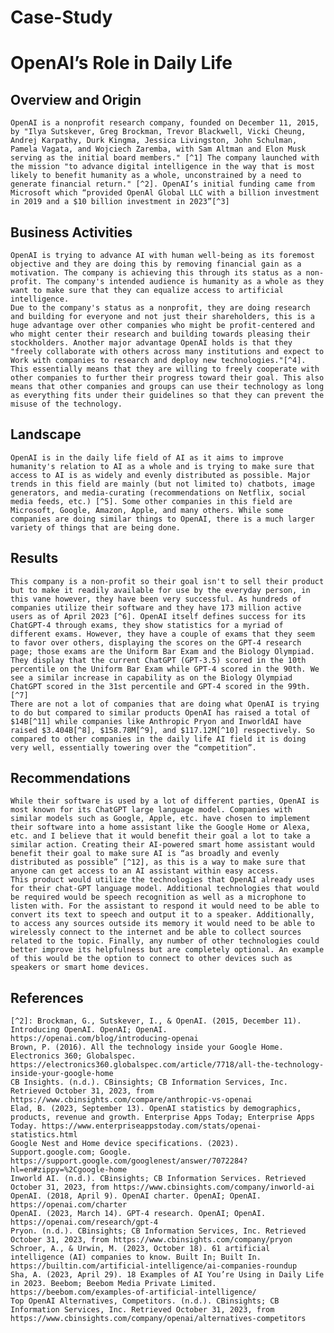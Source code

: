 # Case-Study
# OpenAI’s Role in Daily Life

## Overview and Origin
	OpenAI is a nonprofit research company, founded on December 11, 2015, by "Ilya Sutskever, Greg Brockman, Trevor Blackwell, Vicki Cheung, Andrej Karpathy, Durk Kingma, Jessica Livingston, John Schulman, Pamela Vagata, and Wojciech Zaremba, with Sam Altman and Elon Musk serving as the initial board members." [^1] The company launched with the mission "to advance digital intelligence in the way that is most likely to benefit humanity as a whole, unconstrained by a need to generate financial return." [^2]. OpenAI’s initial funding came from Microsoft which “provided OpenAl Global LLC with a billion investment in 2019 and a $10 billion investment in 2023”[^3]

## Business Activities

    OpenAI is trying to advance AI with human well-being as its foremost objective and they are doing this by removing financial gain as a motivation. The company is achieving this through its status as a non-profit. The company's intended audience is humanity as a whole as they want to make sure that they can equalize access to artificial intelligence. 
    Due to the company's status as a nonprofit, they are doing research and building for everyone and not just their shareholders, this is a huge advantage over other companies who might be profit-centered and who might center their research and building towards pleasing their stockholders. Another major advantage OpenAI holds is that they "freely collaborate with others across many institutions and expect to Work with companies to research and deploy new technologies."[^4]. This essentially means that they are willing to freely cooperate with other companies to further their progress toward their goal. This also means that other companies and groups can use their technology as long as everything fits under their guidelines so that they can prevent the misuse of the technology.

## Landscape

	OpenAI is in the daily life field of AI as it aims to improve humanity's relation to AI as a whole and is trying to make sure that access to AI is as widely and evenly distributed as possible. Major trends in this field are mainly (but not limited to) chatbots, image generators, and media-curating (recommendations on Netflix, social media feeds, etc.) [^5]. Some other companies in this field are Microsoft, Google, Amazon, Apple, and many others. While some companies are doing similar things to OpenAI, there is a much larger variety of things that are being done.

## Results

	This company is a non-profit so their goal isn't to sell their product but to make it readily available for use by the everyday person, in this vane however, they have been very successful. As hundreds of companies utilize their software and they have 173 million active users as of April 2023 [^6]. OpenAI itself defines success for its ChatGPT-4 through exams, they show statistics for a myriad of different exams. However, they have a couple of exams that they seem to favor over others, displaying the scores on the GPT-4 research page; those exams are the Uniform Bar Exam and the Biology Olympiad. They display that the current ChatGPT (GPT-3.5) scored in the 10th percentile on the Uniform Bar Exam while GPT-4 scored in the 90th. We see a similar increase in capability as on the Biology Olympiad ChatGPT scored in the 31st percentile and GPT-4 scored in the 99th. [^7]
	There are not a lot of companies that are doing what OpenAI is trying to do but compared to similar products OpenAI has raised a total of $14B[^11] while companies like Anthropic Pryon and InworldAI have raised $3.404B[^8], $158.78M[^9], and $117.12M[^10] respectively. So compared to other companies in the daily life AI field it is doing very well, essentially towering over the “competition”.

## Recommendations

	While their software is used by a lot of different parties, OpenAI is most known for its ChatGPT large language model. Companies with similar models such as Google, Apple, etc. have chosen to implement their software into a home assistant like the Google Home or Alexa, etc. and I believe that it would benefit their goal a lot to take a similar action. Creating their AI-powered smart home assistant would benefit their goal to make sure AI is “as broadly and evenly distributed as possible” [^12], as this is a way to make sure that anyone can get access to an AI assistant within easy access. 
	This product would utilize the technologies that OpenAI already uses for their chat-GPT language model. Additional technologies that would be required would be speech recognition as well as a microphone to listen with. For the assistant to respond it would need to be able to convert its text to speech and output it to a speaker. Additionally, to access any sources outside its memory it would need to be able to wirelessly connect to the internet and be able to collect sources related to the topic. Finally, any number of other technologies could better improve its helpfulness but are completely optional. An example of this would be the option to connect to other devices such as speakers or smart home devices.

## References
    [^2]: Brockman, G., Sutskever, I., & OpenAI. (2015, December 11). Introducing OpenAI. OpenAI; OpenAI. https://openai.com/blog/introducing-openai 
    Brown, P. (2016). All the technology inside your Google Home. Electronics 360; Globalspec. https://electronics360.globalspec.com/article/7718/all-the-technology-inside-your-google-home
    CB Insights. (n.d.). CBinsights; CB Information Services, Inc. Retrieved October 31, 2023, from https://www.cbinsights.com/compare/anthropic-vs-openai
    Elad, B. (2023, September 13). OpenAI statistics by demographics, products, revenue and growth. Enterprise Apps Today; Enterprise Apps Today. https://www.enterpriseappstoday.com/stats/openai-statistics.html
    Google Nest and Home device specifications. (2023). Support.google.com; Google. https://support.google.com/googlenest/answer/7072284?hl=en#zippy=%2Cgoogle-home
    Inworld AI. (n.d.). CBinsights; CB Information Services. Retrieved October 31, 2023, from https://www.cbinsights.com/company/inworld-ai
    OpenAI. (2018, April 9). OpenAI charter. OpenAI; OpenAI. https://openai.com/charter
    OpenAI. (2023, March 14). GPT-4 research. OpenAI; OpenAI. https://openai.com/research/gpt-4
    Pryon. (n.d.). CBinsights; CB Information Services, Inc. Retrieved October 31, 2023, from https://www.cbinsights.com/company/pryon
    Schroer, A., & Urwin, M. (2023, October 18). 61 artificial intelligence (AI) companies to know. Built In; Built In. https://builtin.com/artificial-intelligence/ai-companies-roundup
    Sha, A. (2023, April 29). 18 Examples of AI You’re Using in Daily Life in 2023. Beebom; Beebom Media Private Limited. https://beebom.com/examples-of-artificial-intelligence/
    Top OpenAI Alternatives, Competitors. (n.d.). CBinsights; CB Information Services, Inc. Retrieved October 31, 2023, from https://www.cbinsights.com/company/openai/alternatives-competitors